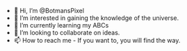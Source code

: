 - 👋 Hi, I’m @BotmansPixel
- 👀 I’m interested in gaining the knowledge of the universe.
- 🌱 I’m currently learning my ABCs
- 💞️ I’m looking to collaborate on ideas.
- 📫 How to reach me - If you want to, you will find the way.

<!---
BotmansPixel/BotmansPixel is a ✨ special ✨ repository because its `README.md` (this file) appears on your GitHub profile.
You can click the Preview link to take a look at your changes.
--->
